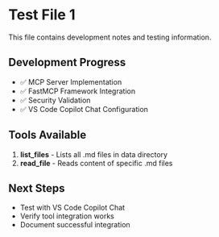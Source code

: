 # Test File 1

This file contains development notes and testing information.

## Development Progress
- ✅ MCP Server Implementation
- ✅ FastMCP Framework Integration  
- ✅ Security Validation
- ✅ VS Code Copilot Chat Configuration

## Tools Available
1. **list_files** - Lists all .md files in data directory
2. **read_file** - Reads content of specific .md files

## Next Steps
- Test with VS Code Copilot Chat
- Verify tool integration works
- Document successful integration